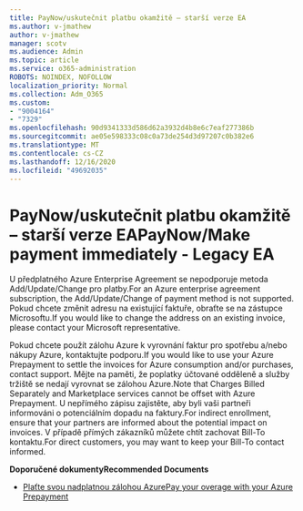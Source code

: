```yaml
---
title: PayNow/uskutečnit platbu okamžitě – starší verze EA
ms.author: v-jmathew
author: v-jmathew
manager: scotv
ms.audience: Admin
ms.topic: article
ms.service: o365-administration
ROBOTS: NOINDEX, NOFOLLOW
localization_priority: Normal
ms.collection: Adm_O365
ms.custom:
- "9004164"
- "7329"
ms.openlocfilehash: 90d9341333d586d62a3932d4b8e6c7eaf277386b
ms.sourcegitcommit: ae05e598333c08c0a73de254d3d97207c0b382e6
ms.translationtype: MT
ms.contentlocale: cs-CZ
ms.lasthandoff: 12/16/2020
ms.locfileid: "49692035"
---
```

# <a name="paynowmake-payment-immediately---legacy-ea"></a><span data-ttu-id="c2904-102">PayNow/uskutečnit platbu okamžitě – starší verze EA</span><span class="sxs-lookup"><span data-stu-id="c2904-102">PayNow/Make payment immediately - Legacy EA</span></span>

<span data-ttu-id="c2904-103">U předplatného Azure Enterprise Agreement se nepodporuje metoda Add/Update/Change pro platby.</span><span class="sxs-lookup"><span data-stu-id="c2904-103">For an Azure enterprise agreement subscription, the Add/Update/Change of payment method is not supported.</span></span> <span data-ttu-id="c2904-104">Pokud chcete změnit adresu na existující faktuře, obraťte se na zástupce Microsoftu.</span><span class="sxs-lookup"><span data-stu-id="c2904-104">If you would like to change the address on an existing invoice, please contact your Microsoft representative.</span></span>

<span data-ttu-id="c2904-105">Pokud chcete použít zálohu Azure k vyrovnání faktur pro spotřebu a/nebo nákupy Azure, kontaktujte podporu.</span><span class="sxs-lookup"><span data-stu-id="c2904-105">If you would like to use your Azure Prepayment to settle the invoices for Azure consumption and/or purchases, contact support.</span></span> <span data-ttu-id="c2904-106">Mějte na paměti, že poplatky účtované odděleně a služby tržiště se nedají vyrovnat se zálohou Azure.</span><span class="sxs-lookup"><span data-stu-id="c2904-106">Note that Charges Billed Separately and Marketplace services cannot be offset with Azure Prepayment.</span></span> <span data-ttu-id="c2904-107">U nepřímého zápisu zajistěte, aby byli vaši partneři informováni o potenciálním dopadu na faktury.</span><span class="sxs-lookup"><span data-stu-id="c2904-107">For indirect enrollment, ensure that your partners are informed about the potential impact on invoices.</span></span> <span data-ttu-id="c2904-108">V případě přímých zákazníků můžete chtít zachovat Bill-To kontaktu.</span><span class="sxs-lookup"><span data-stu-id="c2904-108">For direct customers, you may want to keep your Bill-To contact informed.</span></span>

<span data-ttu-id="c2904-109">**Doporučené dokumenty**</span><span class="sxs-lookup"><span data-stu-id="c2904-109">**Recommended Documents**</span></span>

- [<span data-ttu-id="c2904-110">Plaťte svou nadplatnou zálohou Azure</span><span class="sxs-lookup"><span data-stu-id="c2904-110">Pay your overage with your Azure Prepayment</span></span>](https://docs.microsoft.com/azure/cost-management-billing/manage/ea-portal-enrollment-invoices#pay-your-overage-with-your-azure-prepayment)
